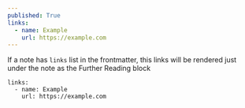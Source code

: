 ```yaml
---
published: True
links:
  - name: Example
    url: https://example.com
---
```


If a note has `links` list in the frontmatter, this links will be rendered just under the note as the Further Reading block

```
links:
  - name: Example
    url: https://example.com
```
